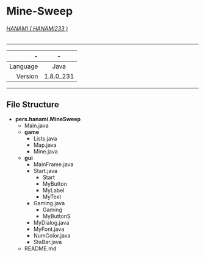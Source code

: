 # Mine-Sweep
###### [HANAMI ( HANAMI233 )](https://www.github.com/HANAMI233)

***

-|-
---:|:---:
Language|Java
Version|1.8.0_231

***
## File Structure
- **pers.hanami.MineSweep**
    - Main.java
    - **game**
        - Lists.java
        - Map.java
        - Mine.java
    - **gui**
        - MainFrame.java
        - Start.java
            - Start
            - MyButton
            - MyLabel
            - MyText
        - Gaming.java
            - Gaming
            - MyButtonS
        - MyDialog.java
        - MyFont.java
        - NumColor.java
        - StaBar.java
    - README.md
    
